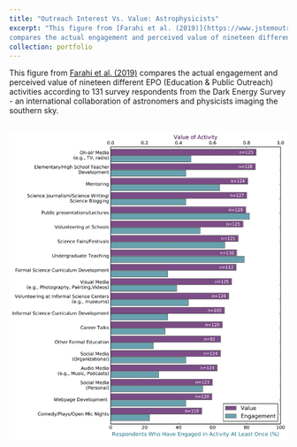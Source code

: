 ```yaml
---
title: "Outreach Interest Vs. Value: Astrophysicists"
excerpt: "This figure from [Farahi et al. (2019)](https://www.jstemoutreach.org/article/8981-astronomers-and-physicists-attitudes-toward-education-and-public-outreach-a-programmatic-study-of-the-dark-energy-survey)
compares the actual engagement and perceived value of nineteen different EPO (Education & Public Outreach) activities according to 131 survey respondents from the Dark Energy Survey - an international collaboration of astronomers and physicists imaging the southern sky. <br/><img src='/images/epo-fig2.png'>"
collection: portfolio
---
```


This figure from [Farahi et al. (2019)](https://www.jstemoutreach.org/article/8981-astronomers-and-physicists-attitudes-toward-education-and-public-outreach-a-programmatic-study-of-the-dark-energy-survey)
compares the actual engagement and perceived value of nineteen different EPO (Education & Public Outreach) activities according to 131 survey respondents from the Dark Energy Survey - an international collaboration of astronomers and physicists imaging the southern sky.

<br/><img src='/images/epo-fig2.png'>
